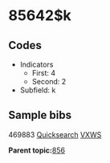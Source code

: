 # 85642$k

## Codes

-   Indicators
    -   First: 4
    -   Second: 2
-   Subfield: k

## Sample bibs

469883 [Quicksearch](https://search.library.yale.edu/catalog/469883) [VXWS](http://prodorbis.library.yale.edu:7014/vxws/GetHoldingsService?bibId=469883)

**Parent topic:**[856](../../tags/856/856.md)

